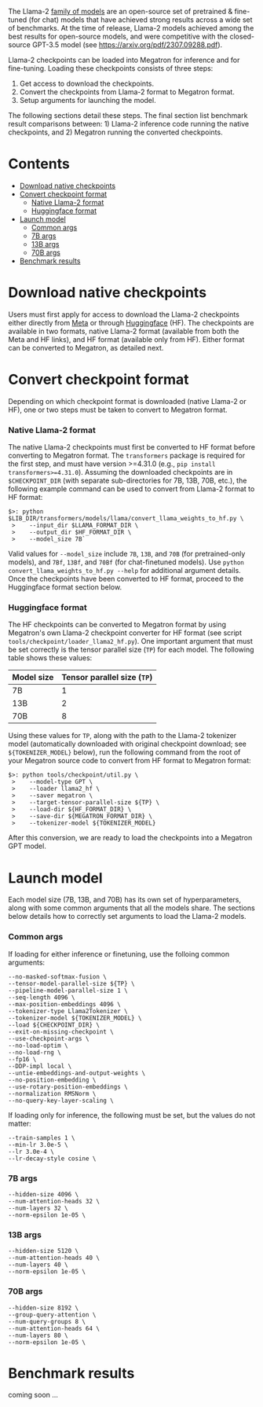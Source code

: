 The Llama-2 [family of models](https://ai.meta.com/llama/) are an open-source set of pretrained & fine-tuned (for chat) models that have achieved strong results across a wide set of benchmarks. At the time of release, Llama-2 models achieved among the best results for open-source models, and were competitive with the closed-source GPT-3.5 model (see https://arxiv.org/pdf/2307.09288.pdf).

Llama-2 checkpoints can be loaded into Megatron for inference and for fine-tuning. Loading these checkpoints consists of three steps:

1. Get access to download the checkpoints.
2. Convert the checkpoints from Llama-2 format to Megatron format.
3. Setup arguments for launching the model.

The following sections detail these steps. The final section list benchmark result comparisons between: 1) Llama-2 inference code running the native checkpoints, and 2) Megatron running the converted checkpoints.

# Contents
  * [Download native checkpoints](#download-native-checkpoints)
  * [Convert checkpoint format](#convert-checkpoint-format)
    * [Native Llama-2 format](#native-llama-2-format)
    * [Huggingface format](#huggingface-format)
  * [Launch model](#launch-model)
    * [Common args](#common-args)
    * [7B args](#7b-args)
    * [13B args](#13b-args)
    * [70B args](#70b-args)
  * [Benchmark results](#benchmark-results)

# Download native checkpoints

Users must first apply for access to download the Llama-2 checkpoints either directly from [Meta](https://ai.meta.com/resources/models-and-libraries/llama-downloads/) or through [Huggingface](https://huggingface.co/docs/transformers/main/model_doc/llama2) (HF). The checkpoints are available in two formats, native Llama-2 format (available from both the Meta and HF links), and HF format (available only from HF). Either format can be converted to Megatron, as detailed next.

# Convert checkpoint format

Depending on which checkpoint format is downloaded (native Llama-2 or HF), one or two steps must be taken to convert to Megatron format.

### Native Llama-2 format

The native Llama-2 checkpoints must first be converted to HF format before converting to Megatron format. The `transformers` package is required for the first step, and must have version >=4.31.0 (e.g., `pip install transformers>=4.31.0`). Assuming the downloaded checkpoints are in `$CHECKPOINT_DIR` (with separate sub-directories for 7B, 13B, 70B, etc.), the following example command can be used to convert from Llama-2 format to HF format:

```
$>: python $LIB_DIR/transformers/models/llama/convert_llama_weights_to_hf.py \
 >    --input_dir $LLAMA_FORMAT_DIR \
 >    --output_dir $HF_FORMAT_DIR \
 >    --model_size 7B`
```

Valid values for `--model_size` include `7B`, `13B`, and `70B` (for pretrained-only models), and `7Bf`, `13Bf`, and `70Bf` (for chat-finetuned models). Use `python convert_llama_weights_to_hf.py --help` for additional argument details. Once the checkpoints have been converted to HF format, proceed to the Huggingface format section below.

### Huggingface format

The HF checkpoints can be converted to Megatron format by using Megatron's own Llama-2 checkpoint converter for HF format (see script `tools/checkpoint/loader_llama2_hf.py`). One important argument that must be set correctly is the tensor parallel size (`TP`) for each model. The following table shows these values:

| Model size | Tensor parallel size (`TP`) |
| ---------- | --------------------------- |
|  7B        | 1                           |
| 13B        | 2                           |
| 70B        | 8                           |

Using these values for `TP`, along with the path to the Llama-2 tokenizer model (automatically downloaded with original checkpoint download; see `${TOKENIZER_MODEL}` below), run the following command from the root of your Megatron source code to convert from HF format to Megatron format:

```
$>: python tools/checkpoint/util.py \
 >    --model-type GPT \
 >    --loader llama2_hf \
 >    --saver megatron \
 >    --target-tensor-parallel-size ${TP} \
 >    --load-dir ${HF_FORMAT_DIR} \
 >    --save-dir ${MEGATRON_FORMAT_DIR} \
 >    --tokenizer-model ${TOKENIZER_MODEL}
```

After this conversion, we are ready to load the checkpoints into a Megatron GPT model.

# Launch model

Each model size (7B, 13B, and 70B) has its own set of hyperparameters, along with some common arguments that all the models share. The sections below details how to correctly set arguments to load the Llama-2 models.

### Common args

If loading for either inference or finetuning, use the folloing common arguments:

```
--no-masked-softmax-fusion \
--tensor-model-parallel-size ${TP} \
--pipeline-model-parallel-size 1 \
--seq-length 4096 \
--max-position-embeddings 4096 \
--tokenizer-type Llama2Tokenizer \
--tokenizer-model ${TOKENIZER_MODEL} \
--load ${CHECKPOINT_DIR} \
--exit-on-missing-checkpoint \
--use-checkpoint-args \
--no-load-optim \
--no-load-rng \
--fp16 \
--DDP-impl local \
--untie-embeddings-and-output-weights \
--no-position-embedding \
--use-rotary-position-embeddings \
--normalization RMSNorm \
--no-query-key-layer-scaling \
```

If loading only for inference, the following must be set, but the values do not matter:

```
--train-samples 1 \
--min-lr 3.0e-5 \
--lr 3.0e-4 \
--lr-decay-style cosine \
```

### 7B args

```
--hidden-size 4096 \
--num-attention-heads 32 \
--num-layers 32 \
--norm-epsilon 1e-05 \
```

### 13B args

```
--hidden-size 5120 \
--num-attention-heads 40 \
--num-layers 40 \
--norm-epsilon 1e-05 \
```

### 70B args

```
--hidden-size 8192 \
--group-query-attention \
--num-query-groups 8 \
--num-attention-heads 64 \
--num-layers 80 \
--norm-epsilon 1e-05 \
```

# Benchmark results

coming soon ...
